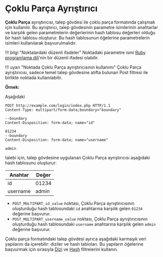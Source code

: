 [link-ruby]:                        http://ruby-doc.org/core-2.6.1/doc/regexp_rdoc.html
[link-multipart-array]:             array.md#the-example-of-using-the-multipart-parser-and-the-array-filter
[link-multipart-hash]:              hash.md#the-example-of-using-the-multipart-filter-and-the-hash-filter

# Çoklu Parça Ayrıştırıcı

**Çoklu Parça** ayrıştırıcısı, talep gövdesi ile çoklu parça formatında çalışmak için kullanılır. Bu ayrıştırıcı, talep gövdesinin parametre isimlerinin anahtarlar ve karşılık gelen parametrelerin değerlerinin hash tablosu değerleri olduğu bir hash tablosu oluşturur. Bu hash tablosunun öğelerine parametrelerin isimleri kullanılarak başvurulmalıdır.


!!! bilgi "Noktalardaki düzenli ifadeler"
    Noktadaki parametre ismi [Ruby programlama dili][link-ruby]'nin bir düzenli ifadesi olabilir.  

!!! uyarı "Noktada Çoklu Parça ayrıştırıcısının kullanımı"
    Çoklu Parça ayrıştırıcısı, sadece temel talep gövdesine atıfta bulunan Post filtresi ile birlikte noktada kullanılabilir.


**Örnek:** 

Aşağıdaki

```
POST http://example.com/login/index.php HTTP/1.1
Content-Type: multipart/form-data;boundary="boundary" 

--boundary 
Content-Disposition: form-data; name="id" 

01234 
--boundary 
Content-Disposition: form-data; name="username"

admin 
```

talebi için, talep gövdesine uygulanan Çoklu Parça ayrıştırıcısı aşağıdaki hash tablosunu oluşturur:

| Anahtar   | Değer    |
|-----------|----------|
| id        | 01234    |
| username  | admin    |

* `POST_MULTIPART_id_value` noktası, Çoklu Parça ayrıştırıcısının oluşturduğu hash tablosundaki `id` anahtarına karşılık gelen `01234` değerine başvurur.
* `POST_MULTIPART_username_value` noktası, Çoklu Parça ayrıştırıcısının oluşturduğu hash tablosundaki `username` anahtarına karşılık gelen `admin` değerine başvurur.

Çoklu parça formatındaki talep gövdesi ayrıca aşağıdaki karmaşık veri yapılarını da içerebilir: diziler ve hash tabloları. Bu yapıların öğelerine başvurmak için sırasıyla [Dizi][link-multipart-array] ve [Hash][link-multipart-hash] filtrelerini kullanın.